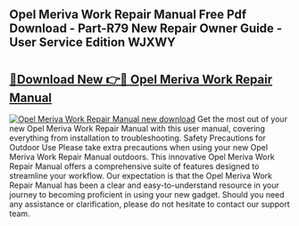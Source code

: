 ## Opel Meriva Work Repair Manual Free Pdf Download - Part-R79 New Repair Owner Guide - User Service Edition WJXWY

# <h2><a href="http://bc62061.oget.top/?id=Opel+Meriva+Work+Repair+Manual">🔗Download New 👉🔴 Opel Meriva Work Repair Manual</a></h2>

[![Opel Meriva Work Repair Manual new download](https://i.imgur.com/5g1atiW.png)](http://bc62061.oget.top/?id=Opel+Meriva+Work+Repair+Manual)
Get the most out of your new Opel Meriva Work Repair Manual with this user manual, covering everything from installation to troubleshooting. Safety Precautions for Outdoor Use Please take extra precautions when using your new Opel Meriva Work Repair Manual outdoors. This innovative Opel Meriva Work Repair Manual offers a comprehensive suite of features designed to streamline your workflow. Our expectation is that the Opel Meriva Work Repair Manual has been a clear and easy-to-understand resource in your journey to becoming proficient in using your new gadget. Should you need any assistance or clarification, please do not hesitate to contact our support team.
